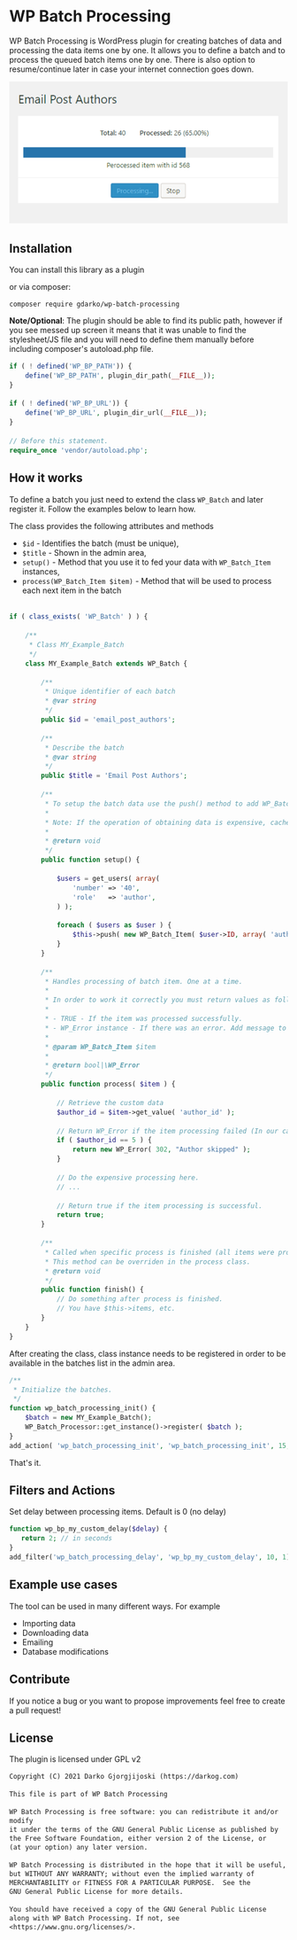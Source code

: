 # WP Batch Processing

WP Batch Processing is WordPress plugin for creating batches of data and processing the data items one by one. It allows you to define a batch and to process the queued batch items one by one. There is also option to resume/continue later in case your internet connection goes down.
 
![Example](examples/processing.gif)

## Installation

You can install this library as a plugin

or via composer:

```
composer require gdarko/wp-batch-processing
```

**Note/Optional**: The plugin should be able to find its public path, however if you see messed up screen it means that it was unable to find the stylesheet/JS file and you will need to define them manually before including composer's autoload.php file.

```php
if ( ! defined('WP_BP_PATH')) {
    define('WP_BP_PATH', plugin_dir_path(__FILE__));
}

if ( ! defined('WP_BP_URL')) {
    define('WP_BP_URL', plugin_dir_url(__FILE__));
}

// Before this statement.
require_once 'vendor/autoload.php';

```


## How it works

To define a batch you just need to extend the class `WP_Batch` and later register it. Follow  the examples below to learn how.

The class provides the following attributes and methods 

* `$id` - Identifies the batch (must be unique),
* `$title` - Shown in the admin area,
* `setup()` - Method that you use it to fed your data with `WP_Batch_Item` instances,
* `process(WP_Batch_Item $item)` - Method that will be used to process each next item in the batch

```php

if ( class_exists( 'WP_Batch' ) ) {

	/**
	 * Class MY_Example_Batch
	 */
	class MY_Example_Batch extends WP_Batch {

		/**
		 * Unique identifier of each batch
		 * @var string
		 */
		public $id = 'email_post_authors';

		/**
		 * Describe the batch
		 * @var string
		 */
		public $title = 'Email Post Authors';

		/**
		 * To setup the batch data use the push() method to add WP_Batch_Item instances to the queue.
		 *
		 * Note: If the operation of obtaining data is expensive, cache it to avoid slowdowns.
		 *
		 * @return void
		 */
		public function setup() {

			$users = get_users( array(
				'number' => '40',
				'role'   => 'author',
			) );

			foreach ( $users as $user ) {
				$this->push( new WP_Batch_Item( $user->ID, array( 'author_id' => $user->ID ) ) );
			}
		}

		/**
		 * Handles processing of batch item. One at a time.
		 *
		 * In order to work it correctly you must return values as follows:
		 *
		 * - TRUE - If the item was processed successfully.
		 * - WP_Error instance - If there was an error. Add message to display it in the admin area.
		 *
		 * @param WP_Batch_Item $item
		 *
		 * @return bool|\WP_Error
		 */
		public function process( $item ) {

			// Retrieve the custom data
			$author_id = $item->get_value( 'author_id' );

			// Return WP_Error if the item processing failed (In our case we simply skip author with user id 5)
			if ( $author_id == 5 ) {
				return new WP_Error( 302, "Author skipped" );
			}

			// Do the expensive processing here.
			// ...

			// Return true if the item processing is successful.
			return true;
		}
		
		/**
		 * Called when specific process is finished (all items were processed).
		 * This method can be overriden in the process class.
		 * @return void
		 */
		public function finish() {
			// Do something after process is finished.
			// You have $this->items, etc.
		}
	}
}

```

After creating the class, class instance needs to be registered in order to be available in the batches list in the admin area.

```php
/**
 * Initialize the batches.
 */
function wp_batch_processing_init() {
    $batch = new MY_Example_Batch();
    WP_Batch_Processor::get_instance()->register( $batch );
}
add_action( 'wp_batch_processing_init', 'wp_batch_processing_init', 15, 1 );
```

That's it.

## Filters and Actions

Set delay between processing items. Default is 0 (no delay)
```php
function wp_bp_my_custom_delay($delay) {
   return 2; // in seconds
}
add_filter('wp_batch_processing_delay', 'wp_bp_my_custom_delay', 10, 1);
```

## Example use cases

The tool can be used in many different ways. For example

* Importing data
* Downloading data
* Emailing
* Database modifications


## Contribute

If you notice a bug or you want to propose improvements feel free to create a pull request!


## License

The plugin is licensed under GPL v2

```
Copyright (C) 2021 Darko Gjorgjijoski (https://darkog.com)

This file is part of WP Batch Processing

WP Batch Processing is free software: you can redistribute it and/or modify
it under the terms of the GNU General Public License as published by
the Free Software Foundation, either version 2 of the License, or
(at your option) any later version.

WP Batch Processing is distributed in the hope that it will be useful,
but WITHOUT ANY WARRANTY; without even the implied warranty of
MERCHANTABILITY or FITNESS FOR A PARTICULAR PURPOSE.  See the
GNU General Public License for more details.

You should have received a copy of the GNU General Public License
along with WP Batch Processing. If not, see <https://www.gnu.org/licenses/>.
```
